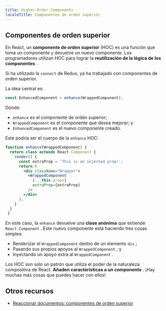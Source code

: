 ```yaml
---
title: Higher-Order Components
localeTitle: Componentes de orden superior
---
```

## Componentes de orden superior

En React, un **componente de orden superior** (HOC) es una función que toma un componente y devuelve un nuevo componente. Los programadores utilizan HOC para lograr la **reutilización de la lógica de los componentes** .

Si ha utilizado la `connect` de Redux, ya ha trabajado con componentes de orden superior.

La idea central es:

```jsx
const EnhancedComponent = enhance(WrappedComponent); 
```

Dónde:

*   `enhance` es el componente de orden superior;
*   `WrappedComponent` es el componente que desea mejorar; y
*   `EnhancedComponent` es el nuevo componente creado.

Este podría ser el cuerpo de la `enhance` HOC:

```jsx
function enhance(WrappedComponent) { 
  return class extends React.Component { 
    render() { 
      const extraProp = 'This is an injected prop!'; 
      return ( 
        <div className="Wrapper"> 
          <WrappedComponent 
            {...this.props} 
            extraProp={extraProp} 
          /> 
        </div> 
      ); 
    } 
  } 
 } 
```

En este caso, la `enhance` devuelve una **clase anónima** que extiende `React.Component` . Este nuevo componente está haciendo tres cosas simples:

*   Renderizar el `WrappedComponent` dentro de un elemento `div` ;
*   Pasando sus propios apoyos al `WrappedComponent` ; y
*   Inyectando un apoyo extra al `WrappedComponent` .

Los HOC son solo un patrón que utiliza el poder de la naturaleza compositiva de React. **Añaden características a un componente** . ¡Hay muchas más cosas que puedes hacer con ellos!

## Otros recursos

*   [Reaccionar documentos: componentes de orden superior](https://reactjs.org/docs/higher-order-components.html)